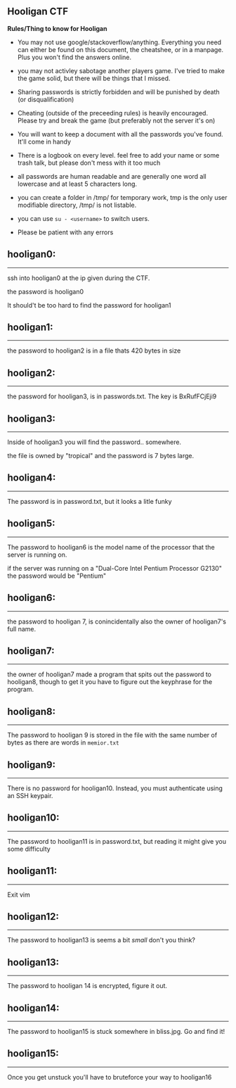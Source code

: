## Hooligan CTF

**Rules/Thing to know for Hooligan**

- You may not use google/stackoverflow/anything. Everything you need can either be found on this document, the cheatshee, or in a manpage. Plus you won't find the answers online. 
- you may not activley sabotage another players game. I've tried to make the game solid, but there will be things that I missed.
- Sharing passwords is strictly forbidden and will be punished by death (or disqualification) 

- Cheating (outside of the preceeding rules) is heavily encouraged. Please try and break the game (but preferably not the server it's on)
- You will want to keep a document with all the passwords you've found. It'll come in handy
- There is a logbook on every level. feel free to add your name or some trash talk, but please don't mess with it too much
- all passwords are human readable and are generally one word all lowercase and at least 5 characters long.
- you can create a folder in /tmp/ for temporary work, tmp is the only user modifiable directory, /tmp/ is not listable. 
- you can use ``su - <username>`` to switch users.
- Please be patient with any errors

## hooligan0:

------

ssh into hooligan0 at the ip given during the CTF.

the password is hooligan0

It should't be too hard to find the password for hooligan1

## hooligan1:

------

the password to hooligan2 is in a file thats 420 bytes in size

## hooligan2:

------

the password for hooligan3, is in passwords.txt. The key is BxRufFCjEji9


## hooligan3:

------

Inside of hooligan3 you will find the password.. somewhere.

the file is owned by "tropical" and the password is 7 bytes large.


## hooligan4:

------

The password is in password.txt, but it looks a litle funky

## hooligan5: 

------

The password to hooligan6 is the model name of the processor that the server is running on.

if the server was running on a "Dual-Core Intel Pentium Processor G2130" the password would be "Pentium"

## hooligan6: 

------

the password to hooligan 7, is conincidentally also the owner of hooligan7's full name. 

## hooligan7:

------

the owner of hooligan7 made a program that spits out the password to hooligan8, though to get it you have to figure out the keyphrase for the program.

## hooligan8:

------

The password to hooligan 9 is stored in the file with the same number of bytes as there are words in ``memior.txt``

## hooligan9:

------

There is no password for hooligan10. Instead, you must authenticate using an SSH keypair.

## hooligan10: 

------

The password to hooligan11 is in password.txt, but reading it might give you some difficulty

## hooligan11:

------

Exit vim

## hooligan12:

------

The password to hooligan13 is seems a bit _small_ don't you think?

## hooligan13:

------

The password to hooligan 14 is encrypted, figure it out. 

## hooligan14:

------

The password to hooligan15 is stuck somewhere in bliss.jpg. Go and find it!

## hooligan15:

------

Once you get unstuck you'll have to bruteforce your way to hooligan16








